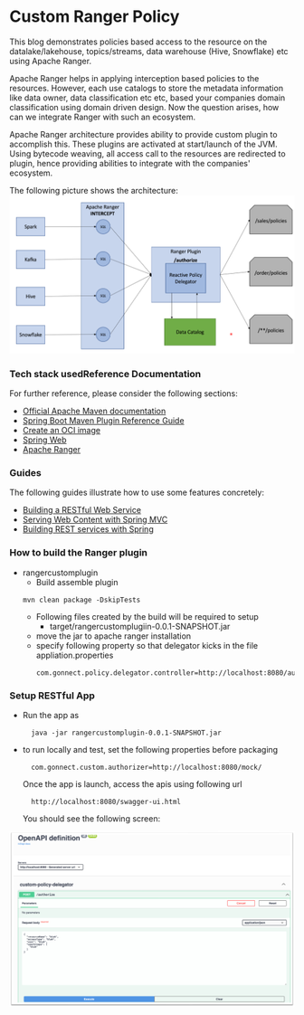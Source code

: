 # Custom Ranger Policy 
This blog demonstrates policies based access to the resource on the datalake/lakehouse, topics/streams, 
data warehouse  (Hive, Snowflake) etc using Apache Ranger.

Apache Ranger helps in applying interception based policies to the resources. However, each use catalogs to store the 
metadata information like data owner, data classification etc etc, based your companies domain classification using domain 
driven design. Now the question arises, how can we integrate Ranger
with such an ecosystem.

Apache Ranger architecture provides ability to provide custom plugin to accomplish this. These plugins are activated at 
start/launch of the JVM. Using bytecode weaving, all access call to the resources are redirected to plugin, hence 
providing abilities to integrate with the companies' ecosystem.

The following picture shows the architecture:
![Ranger Architecture](ranger-architecture.png)


### Tech stack usedReference Documentation
For further reference, please consider the following sections:

* [Official Apache Maven documentation](https://maven.apache.org/guides/index.html)
* [Spring Boot Maven Plugin Reference Guide](https://docs.spring.io/spring-boot/docs/2.7.0/maven-plugin/reference/html/)
* [Create an OCI image](https://docs.spring.io/spring-boot/docs/2.7.0/maven-plugin/reference/html/#build-image)
* [Spring Web](https://docs.spring.io/spring-boot/docs/2.7.0/reference/htmlsingle/#boot-features-developing-web-applications)
* [Apache Ranger](https://ranger.apache.org/)

### Guides
The following guides illustrate how to use some features concretely:

* [Building a RESTful Web Service](https://spring.io/guides/gs/rest-service/)
* [Serving Web Content with Spring MVC](https://spring.io/guides/gs/serving-web-content/)
* [Building REST services with Spring](https://spring.io/guides/tutorials/bookmarks/)


### How to build the Ranger plugin
- rangercustomplugin 
  - Build assemble plugin
  ````shell
  mvn clean package -DskipTests
  ````
  - Following files created by the build will be required to setup
    - target/rangercustomplugiin-0.0.1-SNAPSHOT.jar
  - move the jar to apache ranger installation
  - specify following property so that delegator kicks in the file appliation.properties
    ````
    com.gonnect.policy.delegator.controller=http://localhost:8080/authorize
    ````  
### Setup RESTful App
- Run the app as
  ````
    java -jar rangercustomplugin-0.0.1-SNAPSHOT.jar
  ````
- to run locally and test, set the following properties before packaging
  ````
    com.gonnect.custom.authorizer=http://localhost:8080/mock/
  ````
  
  Once the app is launch, access the apis using following url
  ```shell
    http://localhost:8080/swagger-ui.html
  ```
   You should see the following screen:

![Ranger Architecture](swagger.png)

